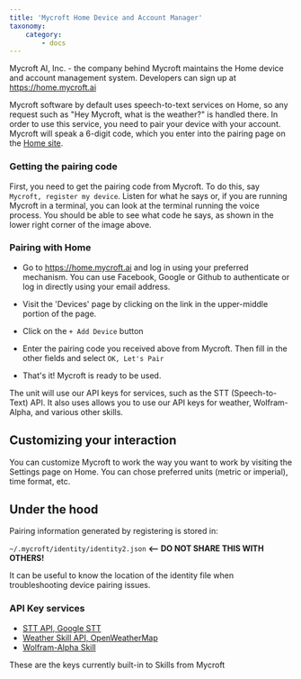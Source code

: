 ```yaml
---
title: 'Mycroft Home Device and Account Manager'
taxonomy:
    category:
        - docs
---
```

Mycroft AI, Inc. - the company behind Mycroft maintains the Home device and account management system. Developers can sign up at https://home.mycroft.ai

Mycroft software by default uses speech-to-text services on Home, so any request such as "Hey Mycroft, what is the weather?" is handled there.  In order to use this service, you need to pair your device with your account.  Mycroft will speak a 6-digit code, which you enter into the pairing page on the [Home site](https://home.mycroft.ai).

### Getting the pairing code
First, you need to get the pairing code from Mycroft. To do this, say `Mycroft, register my device`. Listen for what he says or, if you are running Mycroft in a terminal, you can look at the terminal running the voice process. You should be able to see what code he says, as shown in the lower right corner of the image above.

### Pairing with Home
 - Go to https://home.mycroft.ai and log in using your preferred mechanism.  You can use Facebook, Google or Github to authenticate or log in directly using your email address.

 - Visit the 'Devices' page by clicking on the link in the upper-middle portion of the page.
 
 - Click on the `+ Add Device` button
 
 - Enter the pairing code you received above from Mycroft.  Then fill in the other fields and select `OK, Let's Pair`
 
 - That's it!  Mycroft is ready to be used.

The unit will use our API keys for services, such as the STT (Speech-to-Text) API. It also uses allows you to use our API keys for weather, Wolfram-Alpha, and various other skills.

## Customizing your interaction

You can customize Mycroft to work the way you want to work by visiting the Settings page on Home.  You can chose preferred units (metric or imperial), time format, etc.

## Under the hood

Pairing information generated by registering is stored in:

`~/.mycroft/identity/identity2.json` <b><-- DO NOT SHARE THIS WITH OTHERS!</b>

It can be useful to know the location of the identity file when troubleshooting device pairing issues.

### API Key services

- [STT API, Google STT](http://www.chromium.org/developers/how-tos/api-keys)
- [Weather Skill API, OpenWeatherMap](http://openweathermap.org/api)
- [Wolfram-Alpha Skill](http://products.wolframalpha.com/api/)

These are the keys currently built-in to Skills from Mycroft
